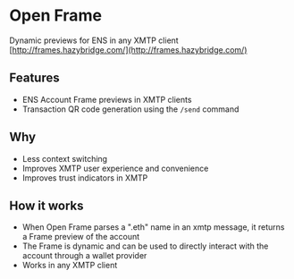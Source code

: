 # Open Frame
Dynamic previews for ENS in any XMTP client
[http://frames.hazybridge.com/](http://frames.hazybridge.com/)

## Features
- ENS Account Frame previews in XMTP clients
- Transaction QR code generation using the `/send` command

## Why
- Less context switching
- Improves XMTP user experience and convenience
- Improves trust indicators in XMTP

## How it works
- When Open Frame parses a ".eth" name in an xmtp message, it returns a Frame preview of the account
- The Frame is dynamic and can be used to directly interact with the account through a wallet provider
- Works in any XMTP client


